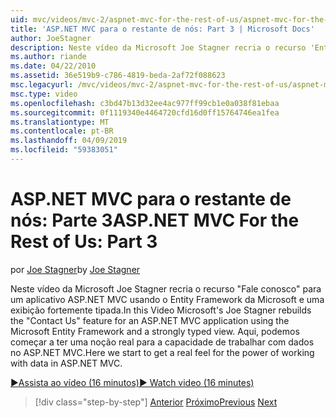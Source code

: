 ```yaml
---
uid: mvc/videos/mvc-2/aspnet-mvc-for-the-rest-of-us/aspnet-mvc-for-the-rest-of-us-part-3
title: 'ASP.NET MVC para o restante de nós: Part 3 | Microsoft Docs'
author: JoeStagner
description: Neste vídeo da Microsoft Joe Stagner recria o recurso 'Entre em contato conosco' para um aplicativo ASP.NET MVC usando o Entity Framework da Microsoft e ty fortemente...
ms.author: riande
ms.date: 04/22/2010
ms.assetid: 36e519b9-c786-4819-beda-2af72f088623
msc.legacyurl: /mvc/videos/mvc-2/aspnet-mvc-for-the-rest-of-us/aspnet-mvc-for-the-rest-of-us-part-3
msc.type: video
ms.openlocfilehash: c3bd47b13d32ee4ac977ff99cb1e0a038f81ebaa
ms.sourcegitcommit: 0f1119340e4464720cfd16d0ff15764746ea1fea
ms.translationtype: MT
ms.contentlocale: pt-BR
ms.lasthandoff: 04/09/2019
ms.locfileid: "59383051"
---
```

# <a name="aspnet-mvc-for-the-rest-of-us-part-3"></a><span data-ttu-id="46c4b-103">ASP.NET MVC para o restante de nós: Parte 3</span><span class="sxs-lookup"><span data-stu-id="46c4b-103">ASP.NET MVC For the Rest of Us: Part 3</span></span>

<span data-ttu-id="46c4b-104">por [Joe Stagner](https://github.com/JoeStagner)</span><span class="sxs-lookup"><span data-stu-id="46c4b-104">by [Joe Stagner](https://github.com/JoeStagner)</span></span>

<span data-ttu-id="46c4b-105">Neste vídeo da Microsoft Joe Stagner recria o recurso "Fale conosco" para um aplicativo ASP.NET MVC usando o Entity Framework da Microsoft e uma exibição fortemente tipada.</span><span class="sxs-lookup"><span data-stu-id="46c4b-105">In this Video Microsoft's Joe Stagner rebuilds the "Contact Us" feature for an ASP.NET MVC application using the Microsoft Entity Framework and a strongly typed view.</span></span> <span data-ttu-id="46c4b-106">Aqui, podemos começar a ter uma noção real para a capacidade de trabalhar com dados no ASP.NET MVC.</span><span class="sxs-lookup"><span data-stu-id="46c4b-106">Here we start to get a real feel for the power of working with data in ASP.NET MVC.</span></span>

[<span data-ttu-id="46c4b-107">&#9654;Assista ao vídeo (16 minutos)</span><span class="sxs-lookup"><span data-stu-id="46c4b-107">&#9654; Watch video (16 minutes)</span></span>](https://channel9.msdn.com/Blogs/ASP-NET-Site-Videos/aspnet-mvc-for-the-rest-of-us-part-3)

> [!div class="step-by-step"]
> <span data-ttu-id="46c4b-108">[Anterior](aspnet-mvc-for-the-rest-of-us-part-2.md)
> [Próximo](aspnet-mvc-for-the-rest-of-us-part-4.md)</span><span class="sxs-lookup"><span data-stu-id="46c4b-108">[Previous](aspnet-mvc-for-the-rest-of-us-part-2.md)
[Next](aspnet-mvc-for-the-rest-of-us-part-4.md)</span></span>
